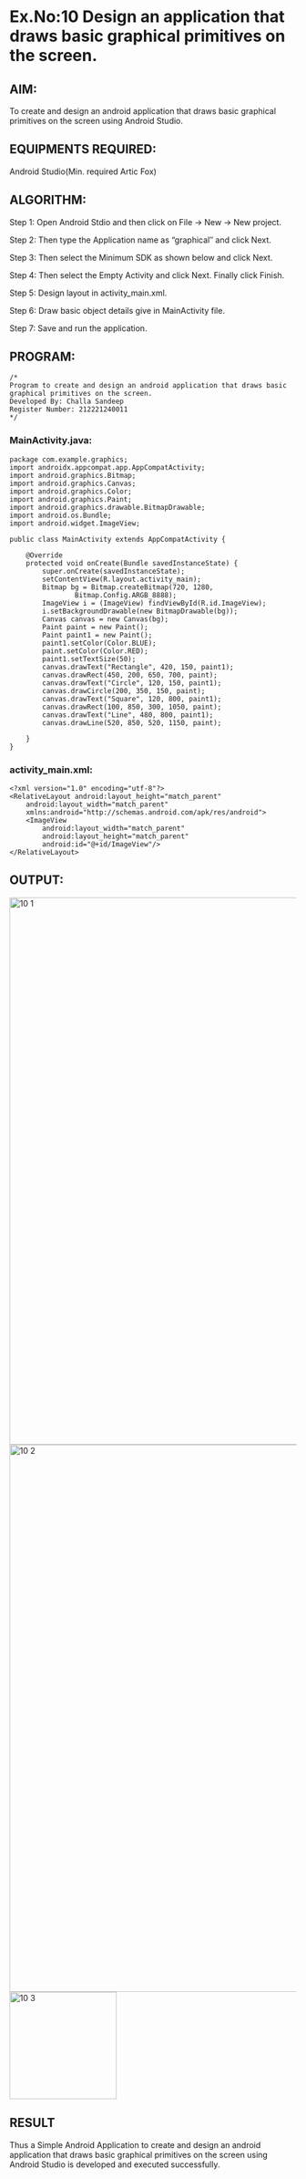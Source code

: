 
# Ex.No:10 Design an application that draws basic graphical primitives on the screen.


## AIM:

To create and design an android application that draws basic graphical primitives on the screen using Android Studio.

## EQUIPMENTS REQUIRED:

Android Studio(Min. required Artic Fox)

## ALGORITHM:

Step 1: Open Android Stdio and then click on File -> New -> New project.

Step 2: Then type the Application name as “graphical″ and click Next. 

Step 3: Then select the Minimum SDK as shown below and click Next.

Step 4: Then select the Empty Activity and click Next. Finally click Finish.

Step 5: Design layout in activity_main.xml.

Step 6: Draw basic object details give in MainActivity file.

Step 7: Save and run the application.

## PROGRAM:
```
/*
Program to create and design an android application that draws basic graphical primitives on the screen.
Developed By: Challa Sandeep
Register Number: 212221240011
*/
```

### MainActivity.java:
```
package com.example.graphics;
import androidx.appcompat.app.AppCompatActivity;
import android.graphics.Bitmap;
import android.graphics.Canvas;
import android.graphics.Color;
import android.graphics.Paint;
import android.graphics.drawable.BitmapDrawable;
import android.os.Bundle;
import android.widget.ImageView;

public class MainActivity extends AppCompatActivity {

    @Override
    protected void onCreate(Bundle savedInstanceState) {
        super.onCreate(savedInstanceState);
        setContentView(R.layout.activity_main);
        Bitmap bg = Bitmap.createBitmap(720, 1280,
                Bitmap.Config.ARGB_8888);
        ImageView i = (ImageView) findViewById(R.id.ImageView);
        i.setBackgroundDrawable(new BitmapDrawable(bg));
        Canvas canvas = new Canvas(bg);
        Paint paint = new Paint();
        Paint paint1 = new Paint();
        paint1.setColor(Color.BLUE);
        paint.setColor(Color.RED);
        paint1.setTextSize(50);
        canvas.drawText("Rectangle", 420, 150, paint1);
        canvas.drawRect(450, 200, 650, 700, paint);
        canvas.drawText("Circle", 120, 150, paint1);
        canvas.drawCircle(200, 350, 150, paint);
        canvas.drawText("Square", 120, 800, paint1);
        canvas.drawRect(100, 850, 300, 1050, paint);
        canvas.drawText("Line", 480, 800, paint1);
        canvas.drawLine(520, 850, 520, 1150, paint);

    }
}
```

### activity_main.xml:
```
<?xml version="1.0" encoding="utf-8"?>
<RelativeLayout android:layout_height="match_parent"
    android:layout_width="match_parent"
    xmlns:android="http://schemas.android.com/apk/res/android">
    <ImageView
        android:layout_width="match_parent"
        android:layout_height="match_parent"
        android:id="@+id/ImageView"/>
</RelativeLayout>
```
## OUTPUT:
<img width="960" alt="10 1" src="https://user-images.githubusercontent.com/93427522/204132561-95fc117d-e6f5-48c4-8a32-812cbabb4ccc.png">
<img width="960" alt="10 2" src="https://user-images.githubusercontent.com/93427522/204132563-80f1263b-dc59-4882-b5b8-aed7a8d6bd18.png">
<img width="188" alt="10 3" src="https://user-images.githubusercontent.com/93427522/204132569-af4dc5dd-6ee5-449b-9238-964aafe59a07.png">

## RESULT
Thus a Simple Android Application to create and design an android application that draws basic graphical primitives on the screen using Android Studio is developed and executed successfully.
